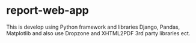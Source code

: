 # report-web-app
This is develop using Python framework and libraries Django, Pandas, Matplotlib and also use Dropzone and XHTML2PDF 3rd party libraries ect.
